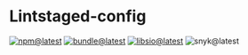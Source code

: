 # Lintstaged-config

[![npm@latest][img:npm@latest]][link:npm@latest]
[![bundle@latest][img:bundle@latest]][link:bundle@latest]
[![libsio@latest][img:libsio@latest]][link:libsio@latest]
![snyk@latest][img:snyk@latest]

<!-- LINKS SECTION -->

[img:npm@latest]: https://img.shields.io/npm/v/@kcws/lintstaged-config/latest?style=flat-square
[img:libsio@latest]: https://img.shields.io/librariesio/release/npm/@kcws/lintstaged-config?style=flat-square
[link:libsio@latest]: https://libraries.io/npm/@kcws%2Flintstaged-config
[link:npm@latest]: https://www.npmjs.com/package/@kcws/lintstaged-config/v/latest
[img:snyk@latest]: https://img.shields.io/snyk/vulnerabilities/npm/@kcws/lintstaged-config?style=flat-square
[img:bundle@latest]: https://img.shields.io/bundlephobia/min/@kcws/lintstaged-config/latest?style=flat-square&label=size
[link:bundle@latest]: https://bundlephobia.com/result?p=@kcws/lintstaged-config@latest
